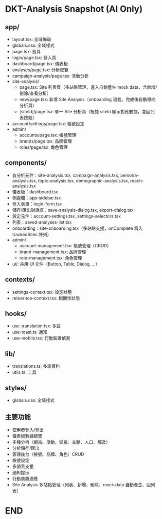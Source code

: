 # DKT-Analysis Snapshot (AI Only)

## app/
- layout.tsx: 全域佈局
- globals.css: 全域樣式
- page.tsx: 首頁
- login/page.tsx: 登入頁
- dashboard/page.tsx: 儀表板
- analyses/page.tsx: 分析總覽
- campaign-analysis/page.tsx: 活動分析
- site-analysis/
  - page.tsx: Site 列表頁（多站點管理，進入自動產生 mock data，含新增/刪除/查看分析）
  - new/page.tsx: 新增 Site Analysis（onboarding 流程，完成後自動導向分析頁）
  - [siteId]/page.tsx: 單一 Site 分析頁（根據 siteId 顯示對應數據，含回列表按鈕）
- account/settings/page.tsx: 帳號設定
- admin/
  - accounts/page.tsx: 帳號管理
  - brands/page.tsx: 品牌管理
  - roles/page.tsx: 角色管理

## components/
- 各分析元件：site-analysis.tsx, campaign-analysis.tsx, persona-analysis.tsx, topic-analysis.tsx, demographic-analysis.tsx, reach-analysis.tsx
- 儀表板：dashboard.tsx
- 側邊欄：app-sidebar.tsx
- 登入表單：login-form.tsx
- 儲存/匯出對話框：save-analysis-dialog.tsx, export-dialog.tsx
- 設定元件：account-settings.tsx, settings-selectors.tsx
- 列表：saved-analyses-list.tsx
- onboarding：site-onboarding.tsx（多站點支援，onComplete 寫入 trackedSites 陣列）
- admin/
  - account-management.tsx: 帳號管理（CRUD）
  - brand-management.tsx: 品牌管理
  - role-management.tsx: 角色管理
- ui/: 共用 UI 元件（Button, Table, Dialog, ...）

## contexts/
- settings-context.tsx: 設定狀態
- relevance-context.tsx: 相關性狀態

## hooks/
- use-translation.tsx: 多語
- use-toast.ts: 通知
- use-mobile.tsx: 行動裝置偵測

## lib/
- translations.ts: 多語資料
- utils.ts: 工具

## styles/
- globals.css: 全域樣式

## 主要功能
- 使用者登入/登出
- 儀表板數據總覽
- 多種分析（網站、活動、受眾、主題、人口、觸及）
- 分析儲存/匯出
- 管理後台（帳號、品牌、角色）CRUD
- 帳號設定
- 多語系支援
- 通知提示
- 行動裝置適應
- Site Analysis 多站點管理（列表、新增、刪除、mock data 自動產生、回列表）

# END 